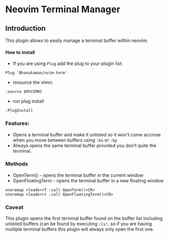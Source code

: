 # Neovim Terminal Manager


## Introduction

This plugin allows to easily manage a terminal buffer within neovim.

#### How to install

- If you are using `Plug` add the plug to your plugin list:
```
Plug 'Bhanukamax/nvim-term'
```

- resource the vimrc
```
:source $MYVIMRC
```

- run plug install
```
:PlugInstall
```

### Features:

- Opens a terminal buffer and make it unlisted so it won't come accrose when you move between buffers using `:bn` or `:bp`
- Always opens the same terminal buffer provided you don't quite the terminal.


### Methods

- OpenTerm() - opens the terminal buffer in the current window
- OpenFloatingTerm - opens the terminal buffer in a new floating window

```
nnoremap <leader>T :call OpenTerm()<CR>
nnoremap <leader>t :call OpenFloatingTerm()<CR>
```


### Caveat

This plugin opens the first terminal buffer found on the buffer list including unlisted buffers (can be found by executing `:ls!`, so if you are having multiple terminal buffers this plugin will always only open the first one.
